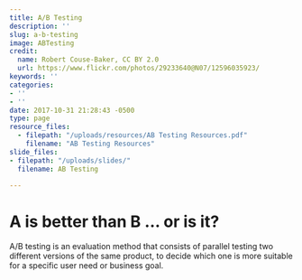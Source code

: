 ```yaml
---
title: A/B Testing
description: ''
slug: a-b-testing
image: ABTesting
credit:
  name: Robert Couse-Baker, CC BY 2.0
  url: https://www.flickr.com/photos/29233640@N07/12596035923/
keywords: ''
categories:
- ''
- ''
date: 2017-10-31 21:28:43 -0500
type: page
resource_files:
  - filepath: "/uploads/resources/AB Testing Resources.pdf"
    filename: "AB Testing Resources"
slide_files:
- filepath: "/uploads/slides/"
  filename: AB Testing

---
```

# A is better than B ... or is it?

A/B testing is an evaluation method that consists of parallel testing two different versions of the same product, to decide which one is more suitable for a specific user need or business goal.
